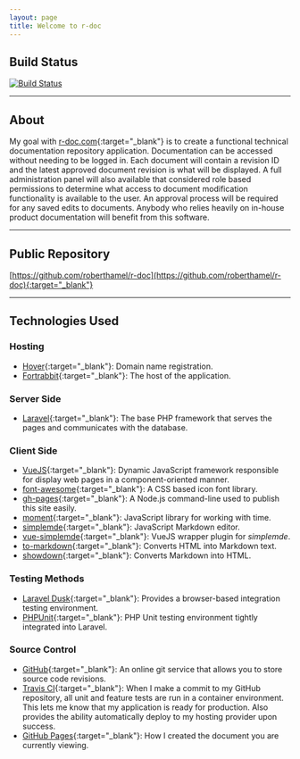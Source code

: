 ```yaml
---
layout: page
title: Welcome to r-doc
---
```


## Build Status


[![Build Status](https://travis-ci.org/roberthamel/rdx.svg?branch=master)](https://travis-ci.org/roberthamel/rdx)

---

## About

My goal with [r-doc.com](https://www.r-doc.com){:target="_blank"} is to create a functional technical documentation repository application. Documentation can be accessed without needing to be logged in. Each document will contain a revision ID and the latest approved document revision is what will be displayed. A full administration panel will also available that considered role based permissions to determine what access to document modification functionality is available to the user. An approval process will be required for any saved edits to documents. Anybody who relies heavily on in-house product documentation will benefit from this software.

---

## Public Repository

[https://github.com/roberthamel/r-doc](https://github.com/roberthamel/r-doc){:target="_blank"}

---

## Technologies Used

### Hosting

- [Hover](https://www.hover.com){:target="_blank"}: Domain name registration.
- [Fortrabbit](https://www.fortrabbit.com/){:target="_blank"}: The host of the application.

### Server Side

- [Laravel](https://laravel.com){:target="_blank"}: The base PHP framework that serves the pages and communicates with the database.

### Client Side

- [VueJS](https://vuejs.org){:target="_blank"}: Dynamic JavaScript framework responsible for display web pages in a component-oriented manner.
- [font-awesome](http://fontawesome.io/){:target="_blank"}: A CSS based icon font library.
- [gh-pages](https://www.npmjs.com/package/gh-pages){:target="_blank"}: A Node.js command-line used to publish this site easily.
- [moment](https://momentjs.com/){:target="_blank"}: JavaScript library for working with time.
- [simplemde](https://simplemde.com/){:target="_blank"}: JavaScript Markdown editor.
- [vue-simplemde](https://github.com/F-loat/vue-simplemde){:target="_blank"}: VueJS wrapper plugin for _simplemde_.
- [to-markdown](https://github.com/domchristie/to-markdown){:target="_blank"}: Converts HTML into Markdown text.
- [showdown](https://github.com/showdownjs/showdown){:target="_blank"}: Converts Markdown into HTML.

### Testing Methods

- [Laravel Dusk](https://laravel.com/docs/5.4/dusk){:target="_blank"}: Provides a browser-based integration testing environment.
- [PHPUnit](https://phpunit.de/){:target="_blank"}: PHP Unit testing environment tightly integrated into Laravel.

### Source Control

- [GitHub](https://github.com){:target="_blank"}: An online git service that allows you to store source code revisions.
- [Travis CI](https://travis-ci.org){:target="_blank"}: When I make a commit to my GitHub repository, all unit and feature tests are run in a container environment. This lets me know that my application is ready for production. Also provides the ability automatically deploy to my hosting provider upon success.
- [GitHub Pages](https://pages.github.com/){:target="_blank"}: How I created the document you are currently viewing.